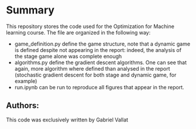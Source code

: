 # Summary
This repository stores the code used for the Optimization for Machine learning course. The file are organized in the following way:
- game_definition.py define the game structure, note that a dynamic game is defined despite not appearing in the report: indeed, the analysis of the stage game alone was complete enough
- algorithms.py define the gradient descent algorithms. One can see that again, more algorithm where defined than analysed in the report (stochastic gradient descent for both stage and dynamic game, for example)
- run.ipynb can be run to reproduce all figures that appear in the report.

## Authors:
This code was exclusively written by Gabriel Vallat
